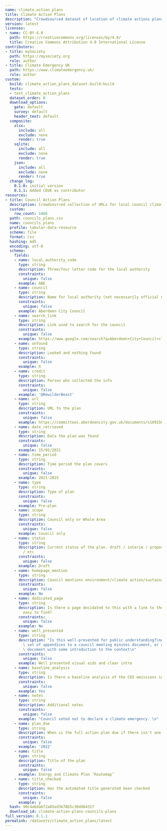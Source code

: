 ```yaml
---
name: climate_action_plans
title: Climate Action Plans
description: "Crowdsourced dataset of location of climate actions plans\n"
version: latest
licenses:
- name: CC-BY-4.0
  path: https://creativecommons.org/licenses/by/4.0/
  title: Creative Commons Attribution 4.0 International License
contributors:
- title: mySociety
  path: https://mysociety.org
  role: author
- title: Climate Emergency UK
  path: https://www.climateemergency.uk/
  role: author
custom:
  build: climate_action_plans_dataset.build:build
  tests:
  - test_climate_action_plans
  dataset_order: 0
  download_options:
    gate: default
    survey: default
    header_text: default
  composite:
    xlsx:
      include: all
      exclude: none
      render: true
    sqlite:
      include: all
      exclude: none
      render: true
    json:
      include: all
      exclude: none
      render: true
  change_log:
    0.1.0: initial version
    0.1.1: Added CEUK as contributor
resources:
- title: Council Action Plans
  description: Crowdsourced collection of URLs for local council climate action plans
  custom:
    row_count: 1466
  path: councils_plans.csv
  name: councils_plans
  profile: tabular-data-resource
  scheme: file
  format: csv
  hashing: md5
  encoding: utf-8
  schema:
    fields:
    - name: local_authority_code
      type: string
      description: Three/four letter code for the local authority
      constraints:
        unique: false
      example: ABE
    - name: council
      type: string
      description: Name for local authority (not necessarily official name)
      constraints:
        unique: false
      example: Aberdeen City Council
    - name: search_link
      type: string
      description: Link used to search for the council
      constraints:
        unique: false
      example: https://www.google.com/search?q=Aberdeen+City+Council+climate+action+plan
    - name: unfound
      type: string
      description: Looked and nothing found
      constraints:
        unique: false
      example: X
    - name: credit
      type: string
      description: Person who collected the info
      constraints:
        unique: false
      example: '@RewilderBeast'
    - name: url
      type: string
      description: URL to the plan
      constraints:
        unique: false
      example: https://committees.aberdeencity.gov.uk/documents/s109158/CouncilEnergyAndClimateRoutemap%20-%20Appendix.pdf
    - name: date_retrieved
      type: string
      description: Data the plan was found
      constraints:
        unique: false
      example: 15/02/2021
    - name: time_period
      type: string
      description: Time period the plan covers
      constraints:
        unique: false
      example: 2021-2025
    - name: type
      type: string
      description: Type of plan
      constraints:
        unique: false
      example: Pre-plan
    - name: scope
      type: string
      description: Council only or Whole Area
      constraints:
        unique: false
      example: Council only
    - name: status
      type: string
      description: Current status of the plan. draft / interim / proposal / approved
        / etc
      constraints:
        unique: false
      example: Draft
    - name: homepage_mention
      type: string
      description: Council mentions environment/climate action/sustainability on homepage
      constraints:
        unique: false
      example: No
    - name: dedicated_page
      type: string
      description: Is there a page decidated to this with a link to their plan thats
        easy to find?
      constraints:
        unique: false
      example: No
    - name: well_presented
      type: string
      description: "Is this well-presented for public understanding?\ne.g. Is it a\
        \ set of appendices to a council meeting minutes document, or a standalone\
        \ document with some introduction to the context\n"
      constraints:
        unique: false
      example: Well presented visual aids and clear intro
    - name: baseline_analysis
      type: string
      description: Is there a baseline analysis of the CO2 emissions int he area?
      constraints:
        unique: false
      example: Yes
    - name: notes
      type: string
      description: Additional notes
      constraints:
        unique: false
      example: "Council voted not to declare a climate emergency. \n"
    - name: plan_due
      type: string
      description: When is the full action plan due if there isn't one yet?
      constraints:
        unique: false
      example: '2022'
    - name: title
      type: string
      description: Title of the plan
      constraints:
        unique: false
      example: Energy and Climate Plan ‘Routemap’
    - name: title_checked
      type: string
      description: Has the automated title generated been checked
      constraints:
        unique: false
      example: y
  hash: 90c4a6dabf2a85ed3b78b5c30dd6431f
  download_id: climate-action-plans-councils-plans
full_version: 0.1.1
permalink: /datasets/climate_action_plans/latest
---
```

